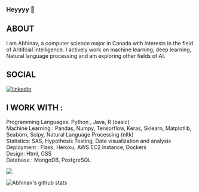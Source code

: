 ### Heyyyy 👋

## ABOUT 
I am Abhinav, a computer science major in Canada with interests in the field of Aritifcial intelligence. I actively work on machine learning, deep learning, Natural language processing and am exploring other fields of AI.  

<!--
**abhi-11nav/abhi-11nav** is a ✨ _special_ ✨ repository because its `README.md` (this file) appears on your GitHub profile.
-->

## SOCIAL
<div class="badge-base LI-profile-badge" data-locale="en_US" data-size="medium" data-theme="dark" data-type="VERTICAL" data-vanity="abhinav-mandli" data-version="v1"><a class="badge-base__link LI-simple-link" href="https://ca.linkedin.com/in/abhinav-mandli?trk=profile-badge"><img src="https://img.shields.io/badge/LinkedIn-0077B5?style=for-the-badge&logo=linkedin&logoColor=white" alt="linkedin"></a></div>
                   
## I WORK WITH :<br>
Programming Languages: Python , Java, R (basic) <br>
Machine Learning : Pandas, Numpy, Tensorflow, Keras, Sklearn, Matplotlib, Seaborn, Scipy, Natural Language Processing (nltk)<br>
Statistics: SAS, Hypothesis Testing, Data visualization and analysis <br>
Deployment : Flask, Heroku, AWS EC2 instance, Dockers <br>
Design: Html, CSS <br>
Database : MongoDB, PostgreSQL <br>


<img src="https://img.shields.io/badge/TensorFlow-FF6F00?style=for-the-badge&logo=tensorflow&logoColor=white">

![Abhinav's github stats](https://github-readme-stats.vercel.app/api?username=abhi-11nav&theme=tokyonight&show_icons=true) 
